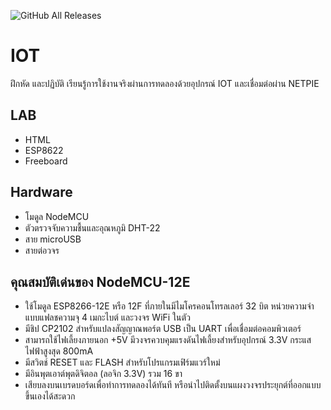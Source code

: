 ![GitHub All Releases](https://img.shields.io/github/downloads/chiipzaa/IOT/total)

# IOT

ฝึกหัด และปฏิบัติ เรียนรู้การใช้งานจริงผ่านการทดลองด้วยอุปกรณ์ IOT และเชื่อมต่อผ่าน NETPIE

## LAB
 - HTML
 - ESP8622
 - Freeboard

## Hardware
 - โมดูล NodeMCU
 - ตัวตรวจจับความชื้นและอุณหภูมิ DHT-22
 - สาย microUSB
 - สายต่อวจร

## คุณสมบัติเด่นของ NodeMCU-12E 
 - ใช้โมดูล ESP8266-12E หรือ 12F ที่ภายในมีไมโครคอนโทรลเลอร์ 32 บิต หน่วยความจำแบบแฟลชความจุ 4 เมกะไบต์ และวงจร WiFi ในตัว
 - มีชิป CP2102 สำหรับแปลงสัญญาณพอร์ต USB เป็น UART เพื่อเชื่อมต่อคอมพิวเตอร์
 - สามารถใช้ไฟเลี้ยงภายนอก +5V มีวงจรควบคุมแรงดันไฟเลี้ยงสำหรับอุปกรณ์ 3.3V กระแสไฟฟ้าสูงสุด 800mA
 - มีสวิตช์ RESET และ FLASH สำหรับโปรแกรมเฟิร์มแวร์ใหม่
 - มีอินพุตเอาต์พุตดิจิตอล (ลอจิก 3.3V) รวม 16 ขา
 - เสียบลงบนเบรดบอร์ดเพื่อทำการทดลองได้ทันที หรือนำไปติดตั้งบนแผงวงจรประยุกต์ที่ออกแบบขึ้นเองได้สะดวก